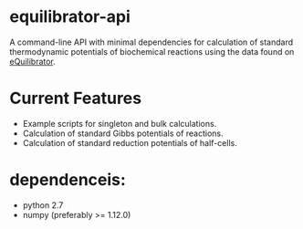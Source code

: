 # equilibrator-api

A command-line API with minimal dependencies for calculation of standard thermodynamic potentials of biochemical reactions using the data found on [eQuilibrator](http://equilibrator.weizmann.ac.il/). 

# Current Features 

* Example scripts for singleton and bulk calculations.
* Calculation of standard Gibbs potentials of reactions.
* Calculation of standard reduction potentials of half-cells.

# dependenceis:
- python 2.7
- numpy (preferably >= 1.12.0)

